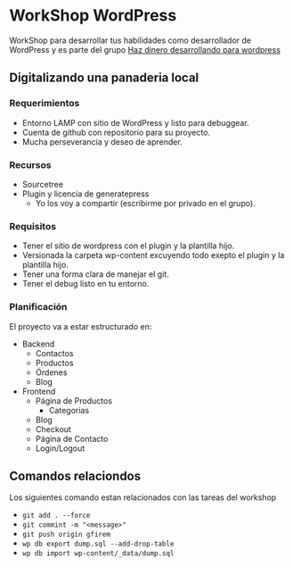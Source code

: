 # WorkShop WordPress

WorkShop para desarrollar tus habilidades como desarrollador de WordPress y es parte del grupo 
[Haz dinero desarrollando para wordpress](https://www.facebook.com/groups/gfirem.dev.wordpress)

## Digitalizando una panaderia local

### Requerimientos
- Entorno LAMP con sitio de WordPress y listo para debuggear.
- Cuenta de github con repositorio para su proyecto.
- Mucha perseverancia y deseo de aprender.

### Recursos
- Sourcetree
- Plugin y licencia de generatepress
    - Yo los voy a compartir (escribirme por privado en el grupo).

### Requisitos
- Tener el sitio de wordpress con el plugin y la plantilla hijo.
- Versionada la carpeta wp-content excuyendo todo exepto el plugin y la plantilla hijo.
- Tener una forma clara de manejar el git.
- Tener el debug listo en tu entorno.

### Planificación
El proyecto va a estar estructurado en:
- Backend
    - Contactos
    - Productos
    - Órdenes
    - Blog
- Frontend
    - Página de Productos
        - Categorias
    - Blog
    - Checkout
    - Página de Contacto
    - Login/Logout

## Comandos relaciondos
Los siguientes comando estan relacionados con las tareas del workshop

- `git add . --force`
- `git commint -m "<message>"`
- `git push origin gfirem`
- `wp db export dump.sql --add-drop-table`
- `wp db import wp-content/_data/dump.sql`

